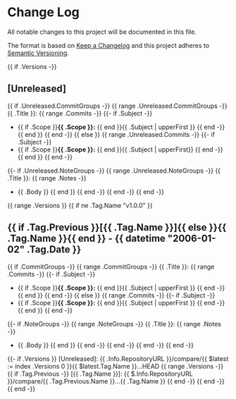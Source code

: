 # Change Log

All notable changes to this project will be documented in this file.

The format is based on [Keep a Changelog](http://keepachangelog.com/) and this
project adheres to [Semantic Versioning](http://semver.org/).

{{ if .Versions -}}
<a name="unreleased"></a>
## [Unreleased]
{{ if .Unreleased.CommitGroups -}}
{{ range .Unreleased.CommitGroups -}}
{{ .Title }}:
{{ range .Commits -}}
{{- if .Subject -}}
- {{ if .Scope }}**{{ .Scope }}:** {{ end }}{{ .Subject | upperFirst }}
{{ end -}}
{{ end }}
{{ end -}}
{{ else }}
{{ range .Unreleased.Commits -}}
{{- if .Subject -}}
- {{ if .Scope }}**{{ .Scope }}:** {{ end }}{{ .Subject | upperFirst}}
{{ end -}}
{{ end }}
{{ end -}}

{{- if .Unreleased.NoteGroups -}}
{{ range .Unreleased.NoteGroups -}}
{{ .Title }}:
{{ range .Notes -}}
- {{ .Body }}
{{ end }}
{{ end -}}
{{ end -}}
{{ end -}}

{{ range .Versions }}
{{ if ne .Tag.Name "v1.0.0" }}

<a name="{{ .Tag.Name }}"></a>
## {{ if .Tag.Previous }}[{{ .Tag.Name }}]{{ else }}{{ .Tag.Name }}{{ end }} - {{ datetime "2006-01-02" .Tag.Date }}
{{ if .CommitGroups -}}
{{ range .CommitGroups -}}
{{ .Title }}:
{{ range .Commits -}}
{{- if .Subject -}}
- {{ if .Scope }}**{{ .Scope }}:** {{ end }}{{ .Subject | upperFirst }}
{{ end -}}
{{ end }}
{{ end -}}
{{ else }}
{{ range .Commits -}}
{{- if .Subject -}}
- {{ if .Scope }}**{{ .Scope }}:** {{ end }}{{ .Subject | upperFirst }}
{{ end -}}
{{ end }}
{{ end -}}

{{- if .NoteGroups -}}
{{ range .NoteGroups -}}
{{ .Title }}:
{{ range .Notes -}}
- {{ .Body }}
{{ end }}
{{ end -}}
{{ end -}}
{{ end -}}
{{ end -}}

{{- if .Versions }}
[Unreleased]: {{ .Info.RepositoryURL }}/compare/{{ $latest := index .Versions 0 }}{{ $latest.Tag.Name }}...HEAD
{{ range .Versions -}}
{{ if .Tag.Previous -}}
[{{ .Tag.Name }}]: {{ $.Info.RepositoryURL }}/compare/{{ .Tag.Previous.Name }}...{{ .Tag.Name }}
{{ end -}}
{{ end -}}
{{ end -}}
